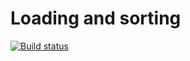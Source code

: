 # Loading and sorting

[![Build status](https://ci.appveyor.com/api/projects/status/kw0y03vkkqdnoq9l?svg=true)](https://ci.appveyor.com/project/kira-khutornaya/ahj-2-2-loading-and-sorting)
